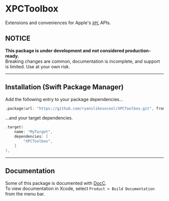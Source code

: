 # XPCToolbox

Extensions and conveniences for Apple's
[`XPC`]( https://developer.apple.com/documentation/xpc )
APIs.

## NOTICE

**This package is under development and not considered production-ready.**
<br/>
Breaking changes are common, documentation is incomplete, and support is limited.  Use at your own risk.

---


## Installation (Swift Package Manager)

Add the following entry to your package dependencies...
```swift
.package(url: "https://github.com/ryanslikesocool/XPCToolbox.git", from: "0.0.1"),
```
...and your target dependencies.
```swift
.target(
	name: "MyTarget",
	dependencies: [
		"XPCToolbox",
	]
),
```

---


## Documentation

Some of this package is documented with
[DocC]( https://www.swift.org/documentation/docc/ ).
<br/>
To view documentation in Xcode, select `Product > Build Documentation` from the menu bar.
